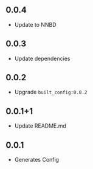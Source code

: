 ## 0.0.4

* Update to NNBD

## 0.0.3

* Update dependencies

## 0.0.2

- Upgrade `built_config:0.0.2`

## 0.0.1+1

- Update README.md

## 0.0.1

- Generates Config 
